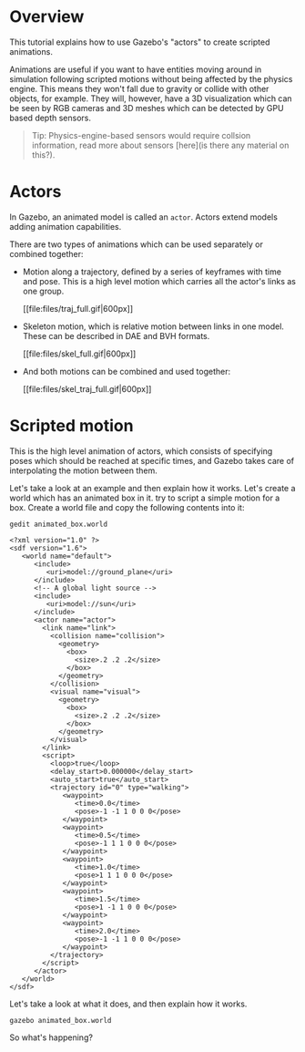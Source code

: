 # Overview

This tutorial explains how to use Gazebo's "actors" to create scripted animations.

Animations are useful if you want to have entities moving around in simulation
following scripted motions without being affected by the physics engine.
This means they won't fall due to gravity or collide with other objects, for
example. They will, however, have a 3D visualization which can be seen by RGB
cameras and 3D meshes which can be detected by GPU based depth sensors.

> Tip: Physics-engine-based sensors would require collsion information, read
more about sensors [here](is there any material on this?).

# Actors

In Gazebo, an animated model is called an `actor`. Actors extend models adding
animation capabilities.

There are two types of animations which can be used separately or combined
together:

* Motion along a trajectory, defined by a series of keyframes with time and
pose. This is a high level motion which carries all the actor's links as one
group.

    [[file:files/traj_full.gif|600px]]

* Skeleton motion, which is relative motion between links in one model. These
can be described in DAE and BVH formats.

    [[file:files/skel_full.gif|600px]]

* And both motions can be combined and used together:

    [[file:files/skel_traj_full.gif|600px]]

# Scripted motion

This is the high level animation of actors, which consists of specifying
poses which should be reached at specific times, and Gazebo takes care of
interpolating the motion between them.

Let's take a look at an example and then explain how it works.
Let's create a world which has an animated box in it.
try to script a simple motion for a box. Create a world file and copy
the following contents into it:

    gedit animated_box.world

    <?xml version="1.0" ?>
    <sdf version="1.6">
       <world name="default">
          <include>
             <uri>model://ground_plane</uri>
          </include>
          <!-- A global light source -->
          <include>
             <uri>model://sun</uri>
          </include>
          <actor name="actor">
            <link name="link">
              <collision name="collision">
                <geometry>
                  <box>
                    <size>.2 .2 .2</size>
                  </box>
                </geometry>
              </collision>
              <visual name="visual">
                <geometry>
                  <box>
                    <size>.2 .2 .2</size>
                  </box>
                </geometry>
              </visual>
            </link>
            <script>
              <loop>true</loop>
              <delay_start>0.000000</delay_start>
              <auto_start>true</auto_start>
              <trajectory id="0" type="walking">
                 <waypoint>
                    <time>0.0</time>
                    <pose>-1 -1 1 0 0 0</pose>
                 </waypoint>
                 <waypoint>
                    <time>0.5</time>
                    <pose>-1 1 1 0 0 0</pose>
                 </waypoint>
                 <waypoint>
                    <time>1.0</time>
                    <pose>1 1 1 0 0 0</pose>
                 </waypoint>
                 <waypoint>
                    <time>1.5</time>
                    <pose>1 -1 1 0 0 0</pose>
                 </waypoint>
                 <waypoint>
                    <time>2.0</time>
                    <pose>-1 -1 1 0 0 0</pose>
                 </waypoint>
              </trajectory>
            </script>
          </actor>
       </world>
    </sdf>


Let's take a look at what it does, and then explain how it works.

    gazebo animated_box.world

So what's happening?






